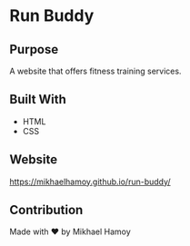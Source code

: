 # Run Buddy

## Purpose
A website that offers fitness training services.

## Built With
* HTML
* CSS

## Website
https://mikhaelhamoy.github.io/run-buddy/

## Contribution
Made with ❤️ by Mikhael Hamoy
